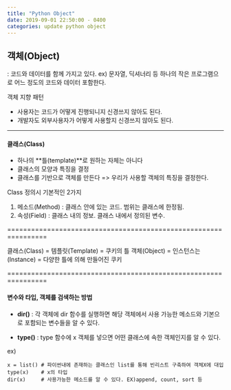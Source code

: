 ```yaml
---
title: "Python Object"
date: 2019-09-01 22:50:00 - 0400
categories: update python object
---
```


## 객체(Object)

: 코드와 데이터를 함께 가지고 있다.
ex) 문자열, 딕셔너리 등 하나의 작은 프로그램으로 어느 정도의 코드와 데이터 포함한다.

객체 지향 패턴
- 사용자는 코드가 어떻게 진행되니지 신경쓰지 않아도 된다.
- 개발자도 외부사용자가 어떻게 사용할지 신경쓰지 않아도 된다.

- - -

#### 클래스(Class)
-  하나의 **틀(template)**로 원하는 자체는 아니다
-  클래스의 모양과 특징을 결정
-  클래스를 기반으로 객체를 만든다
 => 우리가 사용할 객체의 특징을 결정한다.
 
 Class 정의시 기본적인 2가지
 1. 메소드(Method) : 클래스 안에 있는 코드. 범위는 클래스에 한정됨.
 2. 속성(Field) : 클래스 내의 정보. 클래스 내에서 정의된 변수.

================================================================

 클래스(Class) = 템플릿(Template) = 쿠키의 틀
 객체(Object) = 인스턴스는 (Instance) = 다양한 틀에 의해 만들어진 쿠키
 
================================================================

#### 변수와 타입, 객체를 검색하는 방법

- **dir()**
: 각 객체에 dir 함수를 실행하면 해당 객체에서 사용 가능한 메소드와 기본으로 포함되는 변수들을 알 수 있다.

- **type()**
: type 함수에 x 객체를 넣으면 어떤 클래스에 속한 객체인지를 알 수 있다.

ex)
```
x = list() # 파이썬내에 존재하는 클래스인 list를 통해 빈리스트 구축하여 객체X에 대입
type(x)    # x의 타입
dir(x)     # 사용가능한 메소드를 알 수 있다. EX)append, count, sort 등

```
